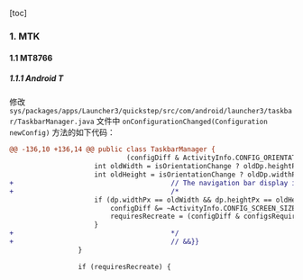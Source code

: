 [toc]

### 1. MTK

#### 1.1 MT8766

##### 1.1.1 Android T

修改 `sys/packages/apps/Launcher3/quickstep/src/com/android/launcher3/taskbar/TaskbarManager.java` 文件中 `onConfigurationChanged(Configuration newConfig)` 方法的如下代码：

```diff
@@ -136,10 +136,14 @@ public class TaskbarManager {
                             (configDiff & ActivityInfo.CONFIG_ORIENTATION) != 0;
                     int oldWidth = isOrientationChange ? oldDp.heightPx : oldDp.widthPx;
                     int oldHeight = isOrientationChange ? oldDp.widthPx : oldDp.heightPx;
+                                       // The navigation bar display is abnormal when adjusting the display size by qty {{&&
+                                       /*
                     if (dp.widthPx == oldWidth && dp.heightPx == oldHeight) {
                         configDiff &= ~ActivityInfo.CONFIG_SCREEN_SIZE;
                         requiresRecreate = (configDiff & configsRequiringRecreate) != 0;
                     }
+                                       */
+                                       // &&}}
                 }
 
                 if (requiresRecreate) {
```

